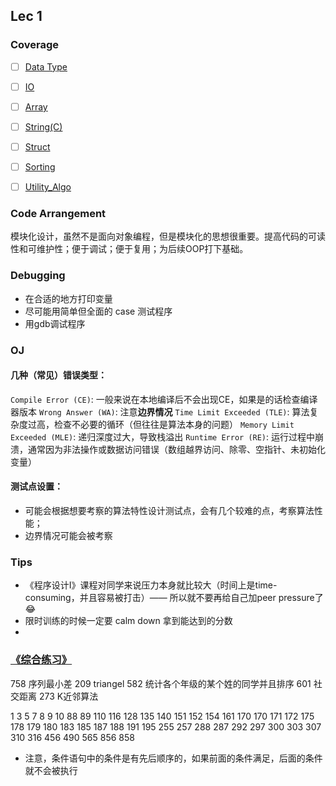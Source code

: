 ## Lec 1

### Coverage

- [ ] [Data Type](../paves/basics/datatype.md)

- [ ] [IO](../paves/basics/io.md)

- [ ] [Array](../paves/basics/array.md)
- [ ] [String(C)](../paves/basics/string_c.md)
- [ ] [Struct](../paves/basics/struct.md)

- [ ] [Sorting](../paves/algorithms/sorting.md)
- [ ] [Utility_Algo](../paves/algorithms/utility.md)

### Code Arrangement

模块化设计，虽然不是面向对象编程，但是模块化的思想很重要。提高代码的可读性和可维护性；便于调试；便于复用；为后续OOP打下基础。

### Debugging

- 在合适的地方打印变量
- 尽可能用简单但全面的 case 测试程序
- 用gdb调试程序

### OJ

#### 几种（常见）错误类型：

`Compile Error (CE)`: 一般来说在本地编译后不会出现CE，如果是的话检查编译器版本
`Wrong Answer (WA)`: 注意**边界情况**
`Time Limit Exceeded (TLE)`: 算法复杂度过高，检查不必要的循环（但往往是算法本身的问题）
`Memory Limit Exceeded (MLE)`: 递归深度过大，导致栈溢出
`Runtime Error (RE)`: 运行过程中崩溃，通常因为非法操作或数据访问错误（数组越界访问、除零、空指针、未初始化变量）

#### 测试点设置：

- 可能会根据想要考察的算法特性设计测试点，会有几个较难的点，考察算法性能；
- 边界情况可能会被考察

### Tips

- 《程序设计Ⅰ》课程对同学来说压力本身就比较大（时间上是time-consuming，并且容易被打击）—— 所以就不要再给自己加peer pressure了😂
- 限时训练的时候一定要 calm down 拿到能达到的分数
- 

### [《综合练习》](../code/exercises/lec_1/comprehensive.md)

758	序列最小差
209	triangel
582	统计各个年级的某个姓的同学并且排序
601	社交距离
273	K近邻算法

1 3 5 7 8 9 10 88 89 110 116 128 135 140 151 152 154 161 170 170 171 172 175 178 179 180 183 185 187 188 191 195 255 257 288 287 292 297 300 303 307 310 316 456 490 565 856 858



* 注意，条件语句中的条件是有先后顺序的，如果前面的条件满足，后面的条件就不会被执行
